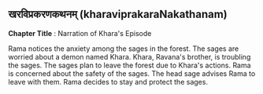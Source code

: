 ## खरविप्रकरणकथनम् (kharaviprakaraNakathanam)
**Chapter Title** : Narration of Khara's Episode

Rama notices the anxiety among the sages in the forest. The sages are worried about a demon named Khara. Khara, Ravana's brother, is troubling the sages. The sages plan to leave the forest due to Khara's actions. Rama is concerned about the safety of the sages. The head sage advises Rama to leave with them. Rama decides to stay and protect the sages.